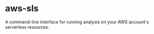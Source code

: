 # aws-sls

A command-line interface for running analysis on your AWS account's serverless resources.
